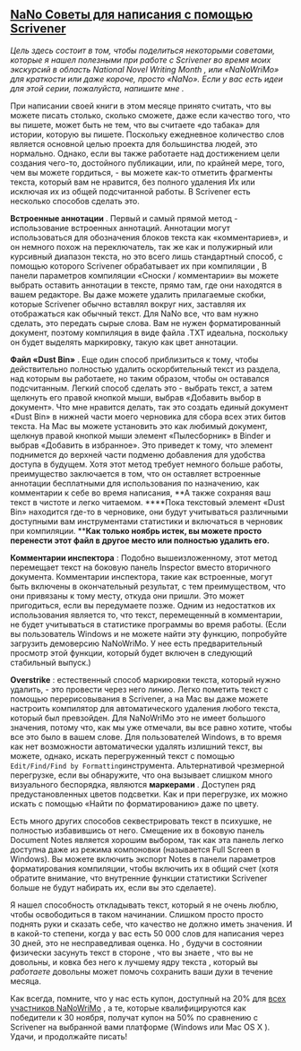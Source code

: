 ## [NaNo Советы для написания с помощью Scrivener](http://www.literatureandlatte.com/blog/?p=318)

*Цель здесь состоит в том, чтобы поделиться некоторыми советами, которые я нашел полезными при работе с Scrivener во время моих экскурсий в область National Novel Writing Month , или «NaNoWriMo» для краткости или даже короче, просто «NaNo». Если у вас есть идеи для этой серии, пожалуйста, напишите мне .*

При написании своей книги в этом месяце принято считать, что вы можете писать столько, сколько сможете, даже если качество того, что вы пишете, может быть не тем, что вы считаете «до табака» для истории, которую вы пишете. Поскольку ежедневное количество слов является основной целью проекта для большинства людей, это нормально. Однако, если вы также работаете над достижением цели создания чего-то, достойного публикации, или, по крайней мере, того, чем вы можете гордиться, - вы можете как-то отметить фрагменты текста, который вам не нравится, без полного удаления Их или исключая их из общей подсчитанной работы. В Scrivener есть несколько способов сделать это.

**Встроенные аннотации** . Первый и самый прямой метод - использование встроенных аннотаций. Аннотации могут использоваться для обозначения блоков текста как «комментариев», и он немного похож на переключатель, так же как и полужирный или курсивный диапазон текста, но это всего лишь стандартный способ, с помощью которого Scrivener обрабатывает их при компиляции , В панели параметров компиляции «Сноски / комментарии» вы можете выбрать оставить аннотации в тексте, прямо там, где они находятся в вашем редакторе. Вы даже можете удалить прилагаемые скобки, которые Scrivener обычно вставлял вокруг них, заставляя их отображаться как обычный текст. Для NaNo все, что вам нужно сделать, это передать сырые слова. Вам не нужен форматированный документ, поэтому компиляция в виде файла .TXT идеальна, поскольку он будет выделять маркировку, такую как цвет аннотации.

**Файл «Dust Bin»** . Еще один способ приблизиться к тому, чтобы действительно полностью удалить оскорбительный текст из раздела, над которым вы работаете, но таким образом, чтобы он оставался подсчитанным. Легкий способ сделать это - выбрать текст, а затем щелкнуть его правой кнопкой мыши, выбрав «Добавить выбор в документ». Что мне нравится делать, так это создать единый документ «Dust Bin» в нижней части моего черновика для сбора всех этих битов текста. На Mac вы можете установить это как любимый документ, щелкнув правой кнопкой мыши элемент «Пылесборник» в Binder и выбрав «Добавить в избранное». Это приведет к тому, что элемент поднимется до верхней части подменю добавления для удобства доступа в будущем. Хотя этот метод требует немного больше работы, преимущество заключается в том, что он оставляет встроенные аннотации бесплатными для использования по назначению, как комментарии к себе во время написания, **А также сохраняя ваш текст в чистоте и легко читаемом. ****Пока текстовый элемент «Dust Bin» находится где-то в черновике, они будут учитываться различными доступными вам инструментами статистики и включаться в черновик при компиляции. ****Как только ноябрь истек, вы можете просто перенести этот файл в другое место или полностью удалить его.**

**Комментарии инспектора** : Подобно вышеизложенному, этот метод перемещает текст на боковую панель Inspector вместо вторичного документа. Комментарии инспектора, такие как встроенные, могут быть включены в окончательный результат, с тем преимуществом, что они привязаны к тому месту, откуда они пришли. Это может пригодиться, если вы передумаете позже. Одним из недостатков их использования является то, что текст, перемещенный в комментарии, не будет учитываться в статистике программы во время работы. (Если вы пользователь Windows и не можете найти эту функцию, попробуйте загрузить демоверсию NaNoWriMo. У нее есть предварительный просмотр этой функции, который будет включен в следующий стабильный выпуск.)

**Overstrike** : естественный способ маркировки текста, который нужно удалить, - это провести через него линию. Легко пометить текст с помощью перерисовывания в Scrivener, а на Mac вы даже можете настроить компилятор для автоматического удаления любого текста, который был превзойден. Для NaNoWriMo это не имеет большого значения, потому что, как мы уже отмечали, вы все равно хотите, чтобы все это было в вашем слове. Для пользователей Windows, в то время как нет возможности автоматически удалять излишний текст, вы можете, однако, искать перегруженный текст с помощью `Edit/Find/Find by Formatting`инструмента. Альтернативой чрезмерной перегрузке, если вы обнаружите, что она вызывает слишком много визуального беспорядка, являются **маркерами** . Доступен ряд предустановленных цветов подсветки. Как и при перегрузке, их можно искать с помощью «Найти по форматированию» даже по цвету.

Есть много других способов секвестрировать текст в психушке, не полностью избавившись от него. Смещение их в боковую панель Document Notes является хорошим выбором, так как эта панель легко доступна даже из режима компоновки (называется Full Screen в Windows). Вы можете включить экспорт Notes в панели параметров форматирования компиляции, чтобы включить их в общий счет (хотя обратите внимание, что внутренние функции статистики Scrivener больше не будут набирать их, если вы это сделаете).

Я нашел способность откладывать текст, который я не очень люблю, чтобы освободиться в таком начинании. Слишком просто просто поднять руки и сказать себе, что качество не должно иметь значения. И в какой-то степени, когда у вас есть 50 000 слов для написания через 30 дней, это не несправедливая оценка. Но , будучи в состоянии физически засунуть текст в стороне , что вы знаете , что вы не довольны, и ковка без него к лучшему ядру текста , который вы *работаете* довольны может помочь сохранить ваши духи в течение месяца.

Как всегда, помните, что у нас есть купон, доступный на 20% для [всех участников NaNoWriMo](http://www.literatureandlatte.com/nanowrimo.php) , а те, которые квалифицируются как победители к 30 ноября, получат купон на 50% по сравнению с Scrivener на выбранной вами платформе (Windows или Mac OS X ). Удачи, и продолжайте писать!